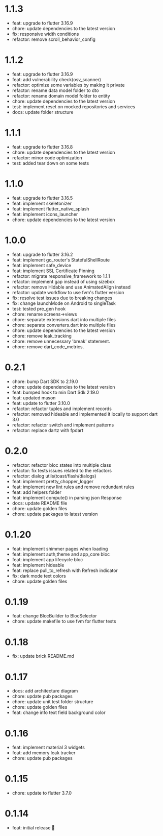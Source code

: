 # 1.1.3

- feat: upgrade to flutter 3.16.9
- chore: update dependencies to the latest version
- fix: responsive width conditions
- refactor: remove scroll_behavior_config

# 1.1.2

- feat: upgrade to flutter 3.16.9
- feat: add vulnerability check(osv_scanner)
- refactor: optimize some variables by making it private 
- refactor: rename data model folder to dto
- refactor: rename domain model folder to entity
- chore: update dependencies to the latest version
- test: implement reset on mocked repositories and services
- docs: update folder structure 

# 1.1.1

- feat: upgrade to flutter 3.16.8
- chore: update dependencies to the latest version
- refactor: minor code optimization
- test: added tear down on some tests
  

# 1.1.0

- feat: upgrade to flutter 3.16.5
- feat: implement skeletonizer
- feat: implement flutter_native_splash
- feat: implement icons_launcher
- chore: update dependencies to the latest version

# 1.0.0

- feat: upgrade to flutter 3.16.2
- feat: implement go_router's StatefulShellRoute
- feat: implement safe_device
- feat: implement SSL Certificate Pinning
- refactor: migrate responsive_framework to 1.1.1
- refactor: implement gap instead of using sizebox
- refactor: remove Hidable and use AnimatedAlign instead 
- refactor: update workflow to use fvm's flutter version
- fix: resolve test issues due to breaking changes
- fix: change launchMode on Android to singleTask
- test: tested pre_gen hook
- chore: rename screens->views
- chore: separate extensions.dart into multiple files
- chore: separate converters.dart into multiple files
- chore: update dependencies to the latest version
- chore: remove leak_tracking
- chore: remove unnecessary 'break' statement.
- chore: remove dart_code_metrics.

# 0.2.1

- chore: bump Dart SDK to 2.19.0
- chore: update dependencies to the latest version
- feat: bumped hook to min Dart Sdk 2.19.0
- feat: updated mason
- feat: update to flutter 3.10.0
- refactor: refactor tuples and implement records
- refactor: removed hideable and implemented it locally to support dart 3.0
- refactor: refactor switch and implement patterns
- refactor: replace dartz with fpdart
  
# 0.2.0

- refactor: refactor bloc states into multiple class
- refactor: fix tests issues related to the refactors  
- refactor: dialog utils(toast/flash/dialogs)
- feat: implement pretty_chopper_logger
- feat: implement new lint rules and remove redundant rules
- feat: add helpers folder
- feat: implement compute() in parsing json Response
- docs: update README file
- chore: update golden files
- chore: update packages to latest version

# 0.1.20

- feat: implement shimmer pages when loading
- feat: implement auth,theme and app_core bloc
- feat: implement app lifecycle bloc
- feat: implement hideable
- feat: replace pull_to_refresh with Refresh indicator
- fix: dark mode text colors
- chore: update golden files

# 0.1.19

- feat: change BlocBuilder to BlocSelector
- chore: update makefile to use fvm for flutter tests

# 0.1.18

- fix: update brick README.md

# 0.1.17

- docs: add architecture diagram
- chore: update pub packages
- chore: update unit test folder structure
- chore: update golden files
- feat: change info text field background color

# 0.1.16

- feat: implement material 3 widgets
- feat: add memory leak tracker
- chore: update pub packages

# 0.1.15

- chore: update to flutter 3.7.0

# 0.1.14

- feat: initial release 🎉
